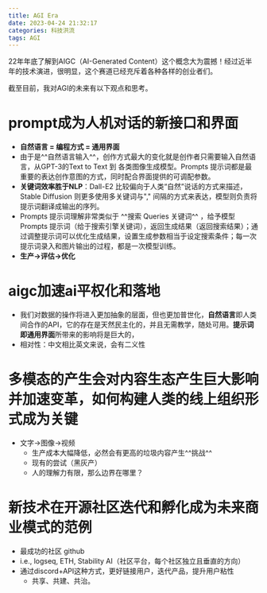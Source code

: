```yaml
---
title: AGI Era
date: 2023-04-24 21:32:17
categories: 科技洪流
tags: AGI
---
```


22年年底了解到AIGC（AI-Generated Content）这个概念大为震撼！经过近半年的技术演进，很明显，这个赛道已经充斥着各种各样的创业者们。

截至目前，我对AGI的未来有以下观点和思考。

# prompt成为人机对话的新接口和界面
- **自然语言 = 编程方式 = 通用界面**
- 由于是^^自然语言输入^^，创作方式最大的变化就是创作者只需要输入自然语言，从GPT-3的Text to Text 到 各类图像生成模型。Prompts 提示词都是最重要的表达创作意图的方式，同时配合界面提供的可调配参数。
- **关键词效率胜于NLP**：Dall-E2 比较偏向于人类“自然”说话的方式来描述，Stable Diffusion 则更多使用多关键词与"," 间隔的方式来表达，模型则负责将提示词翻译成输出的序列。
- Prompts 提示词理解非常类似于 ^^搜索 Queries 关键词^^ ，给予模型 Prompts 提示词（给于搜索引擎关键词），返回生成结果（返回搜索结果）；通过调整提示词可以优化生成结果，设置生成参数相当于设定搜索条件；每一次提示词录入和图片输出的过程，都是一次模型训练。
- **生产→评估→优化**

# aigc加速ai平权化和落地
- 我们对数据的操作将进入更加抽象的层面，但也更加普世化，**自然语言**即人类间合作的API，它的存在是天然民主化的，并且无需教学，随处可用。**提示词即通用界面**所带来的影响将是巨大的，
- 相对性：中文相比英文来说，会有二义性

# 多模态的产生会对内容生态产生巨大影响并加速变革，如何构建人类的线上组织形式成为关键
- 文字→图像→视频
    - 生产成本大幅降低，必然会有更高的垃圾内容产生^^挑战^^
    - 现有的尝试（黑灰产）
    - 人的理解力有限，那么边界在哪里？

# 新技术在开源社区迭代和孵化成为未来商业模式的范例
- 最成功的社区 github
- i.e., logseq, ETH, Stability AI（社区平台，每个社区独立且垂直的方向）
- 通过discord+API这种方式，更好链接用户，迭代产品，提升用户粘性
    - 共享、共建、共治。